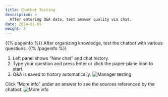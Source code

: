 ```yaml
---
title: Chatbot Testing
description: >
  After entering Q&A data, test answer quality via chat.
date: 2024-01-05
weight: 2
---
```


{{% pageinfo %}}
After organizing knowledge, test the chatbot with various questions.
{{% /pageinfo %}}

1. Left panel shows “New chat” and chat history.
2. Type your question and press Enter or click the paper‑plane icon to start.
3. Q&A is saved to history automatically.
![Manager testing](/docs/tasks/image-3.png)

Click “More info” under an answer to see the sources referenced by the chatbot.
![More info](/docs/tasks/image-4.png)
